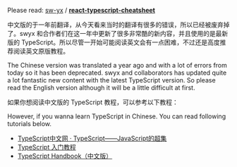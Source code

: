 Please read: [sw-yx](https://github.com/sw-yx) / [**react-typescript-cheatsheet**](https://github.com/sw-yx/react-typescript-cheatsheet)

中文版的于一年前翻译，从今天看来当时的翻译有很多的错误，所以已经被废弃掉了。swyx 和合作者们在这一年中更新了很多非常酷的新内容，并且使用的是最新版的 TypeScript。所以尽管一开始可能阅读英文会有一点困难，不过还是高度推荐阅读英文原版教程。

The Chinese version was translated a year ago and with a lot of errors from today so it has been deprecated. swyx and collaborators has updated quite a lot fantastic new content with the latest TypeScript version. So please read the English version although it will be a little difficult at first.

如果你想阅读中文版的 TypeScript 教程，可以参考以下教程：

However, if you wanna learn TypeScript in Chinese. You can read following tutorials below.

- [TypeScript中文网 · TypeScript——JavaScript的超集](https://www.tslang.cn/)
- [TypeScript 入门教程](https://ts.xcatliu.com/)
- [TypeScript Handbook（中文版）](https://legacy.gitbook.com/book/zhongsp/typescript-handbook/details)
